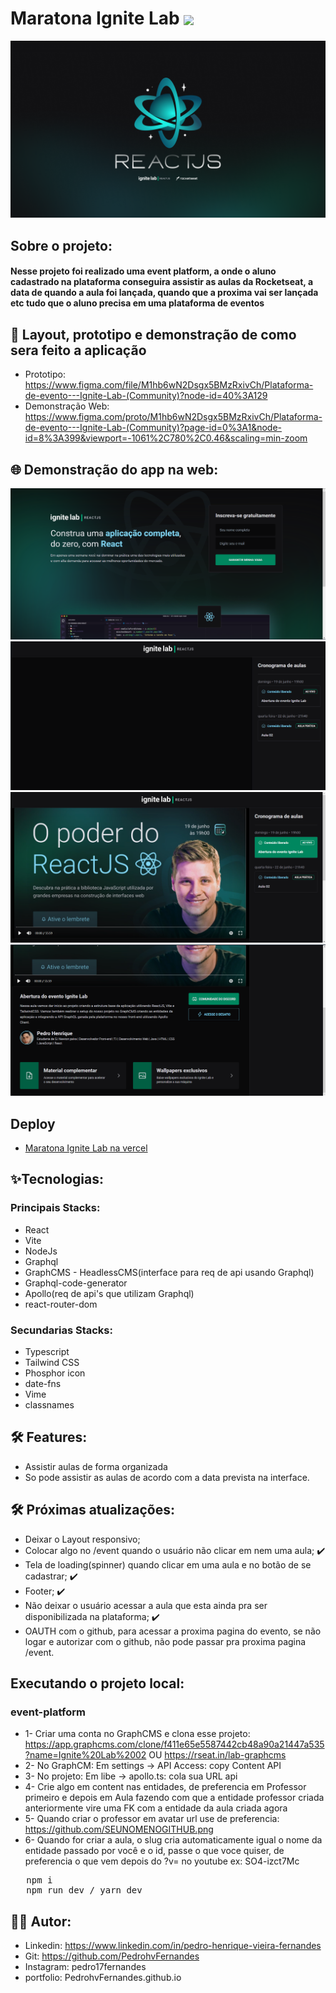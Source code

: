 # Maratona Ignite Lab <img  align='center' width='100px' src='https://yt3.ggpht.com/ytc/AKedOLQkXnYChXAHOeBQLzwhk1_BHYgUXs6ITQOakoeNoQ=s176-c-k-c0x00ffffff-no-rj'/>

<p align='center'>
  <img src='https://github.com/PedrohvFernandes/maratona-ignite-lab/blob/main/event-plataform/public/screenshot/Wallpaper%20-%201920x1080.png?raw=true'/>
</p>

## Sobre o projeto:
 
#### Nesse projeto foi realizado uma event platform, a onde o aluno cadastrado na plataforma conseguira assistir as aulas da Rocketseat, a data de quando a aula foi lançada, quando que a proxima vai ser lançada etc tudo que o aluno precisa em uma plataforma de eventos

## 🔖 Layout, prototipo e demonstração de como sera feito a aplicação
- Prototipo: https://www.figma.com/file/M1hb6wN2Dsgx5BMzRxivCh/Plataforma-de-evento---Ignite-Lab-(Community)?node-id=40%3A129
- Demonstração Web: https://www.figma.com/proto/M1hb6wN2Dsgx5BMzRxivCh/Plataforma-de-evento---Ignite-Lab-(Community)?page-id=0%3A1&node-id=8%3A399&viewport=-1061%2C780%2C0.46&scaling=min-zoom

## 🌐 Demonstração do app na web:
<img src='https://github.com/PedrohvFernandes/maratona-ignite-lab/blob/main/event-plataform/public/screenshot/Screen1.png'/>
<img src='https://github.com/PedrohvFernandes/maratona-ignite-lab/blob/main/event-plataform/public/screenshot/Screen2.png'/>
<img src='https://github.com/PedrohvFernandes/maratona-ignite-lab/blob/main/event-plataform/public/screenshot/Screen3.png'/>
<img src='https://github.com/PedrohvFernandes/maratona-ignite-lab/blob/main/event-plataform/public/screenshot/Screen4.png'/>

## Deploy
- [Maratona Ignite Lab na vercel](https://maratona-ignite-lab.vercel.app)

## ✨Tecnologias:

### Principais Stacks:
- React
- Vite
- NodeJs
- Graphql
- GraphCMS - HeadlessCMS(interface para req de api usando Graphql)
- Graphql-code-generator
- Apollo(req de api's que utilizam Graphql)
- react-router-dom

### Secundarias Stacks:
- Typescript
- Tailwind CSS
- Phosphor icon
- date-fns
- Vime
- classnames


## 🛠️ Features:
- Assistir aulas de forma organizada
- So pode assistir as aulas de acordo com a data prevista na interface.

## 🛠️ Próximas atualizações:
- Deixar o Layout responsivo;
- Colocar algo no /event quando o usuário não clicar em nem uma aula; ✔️
- Tela de loading(spinner) quando clicar em uma aula e no botão de se cadastrar; ✔️
- Footer; ✔️
- Não deixar o usuário acessar a aula que esta ainda pra ser disponibilizada na plataforma; ✔️
- OAUTH com o github, para acessar a proxima pagina do evento, se não logar e autorizar com o github, não pode passar pra proxima pagina /event.

## Executando o projeto local: 
### event-platform
- 1- Criar uma conta no GraphCMS e clona esse projeto: https://app.graphcms.com/clone/f411e65e5587442cb48a90a21447a535?name=Ignite%20Lab%2002 OU https://rseat.in/lab-graphcms
- 2- No GraphCM: Em settings -> API Access: copy Content API
- 3- No projeto: Em libe -> apollo.ts: cola sua URL api
- 4- Crie algo em content nas entidades, de preferencia em Professor primeiro e depois em Aula fazendo com que a entidade professor criada anteriormente vire uma FK com a entidade da aula criada agora
- 5- Quando criar o professor em avatar url use de preferencia: https://github.com/SEUNOMENOGITHUB.png
- 6- Quando for criar a aula, o slug cria automaticamente igual o nome da entidade passado por você e o id, passe o que voce quiser, de preferencia o que vem depois do ?v= no youtube ex: SO4-izct7Mc
<pre>
   npm i
   npm run dev / yarn dev 
</pre>

## 👨‍💻 Autor:
- Linkedin: https://www.linkedin.com/in/pedro-henrique-vieira-fernandes
- Git: https://github.com/PedrohvFernandes
- Instagram: pedro17fernandes
- portfolio: PedrohvFernandes.github.io
